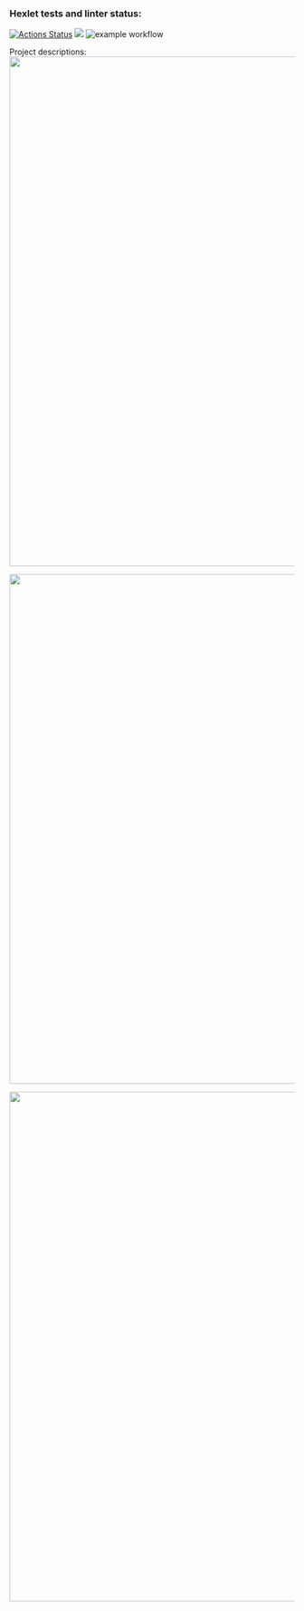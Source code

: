 ### Hexlet tests and linter status:
[![Actions Status](https://github.com/Dbeklemyshev/java-project-lvl1/workflows/hexlet-check/badge.svg)](https://github.com/Dbeklemyshev/java-project-lvl1/actions)
<a href="https://codeclimate.com/github/codeclimate/codeclimate/maintainability"><img src="https://api.codeclimate.com/v1/badges/a99a88d28ad37a79dbf6/maintainability" /></a>
![example workflow](https://github.com/github/docs/actions/workflows/main.yml/badge.svg)

Project descriptions:
<a href="https://asciinema.org/a/42odmw6ILw82ndsMLqcb2cjCI?autoplay=1"><img src="https://asciinema.org/a/42odmw6ILw82ndsMLqcb2cjCI.png" width="900"/></a>

<a href="https://asciinema.org/a/5UGet3xIf1DuwfMbmbyb2kvk1?autoplay=1"><img src="https://asciinema.org/a/5UGet3xIf1DuwfMbmbyb2kvk1.png" width="900"/></a>

<a href="https://asciinema.org/a/0tBqwaMLhfJcHa82A73M7TY8N?autoplay=1"><img src="https://asciinema.org/a/0tBqwaMLhfJcHa82A73M7TY8N.png" width="900"/></a>






